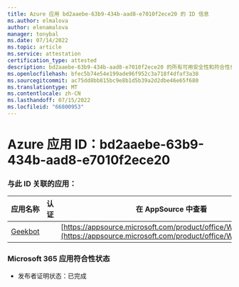 ```yaml
---
title: Azure 应用 bd2aaebe-63b9-434b-aad8-e7010f2ece20 的 ID 信息
ms.author: elmalova
author: elenamalova
manager: tonybal
ms.date: 07/14/2022
ms.topic: article
ms.service: attestation
certification_type: attested
description: bd2aaebe-63b9-434b-aad8-e7010f2ece20 的所有可用安全性和符合性信息。
ms.openlocfilehash: bfec5b74e54e199ade96f952c3a718f4dfaf3a38
ms.sourcegitcommit: ac75dd8bb815bc9e8b1d5b39a2d2dbe46e65f680
ms.translationtype: MT
ms.contentlocale: zh-CN
ms.lasthandoff: 07/15/2022
ms.locfileid: "66800953"
---
```

# <a name="azure-app-id-bd2aaebe-63b9-434b-aad8-e7010f2ece20"></a>Azure 应用 ID：bd2aaebe-63b9-434b-aad8-e7010f2ece20


### <a name="apps-associated-with-this-id"></a>与此 ID 关联的应用：
| **应用名称** | **认证** | **在 AppSource 中查看** |
|--------------|---------------|-----------------------|
| [Geekbot](../forward/WA200003224.md) |  | [https://appsource.microsoft.com/product/office/WA200003224](https://appsource.microsoft.com/product/office/WA200003224) |

### <a name="microsoft-365-app-compliance-status"></a>Microsoft 365 应用符合性状态
- 发布者证明状态：已完成
